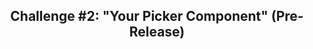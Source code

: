 <p align="center">
  <h2 align="center"> Challenge #2: "Your Picker Component" (Pre-Release)</h2>
</p>

